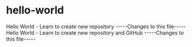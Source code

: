 # hello-world
Hello World - Learn to create new repository
-----Changes to this file-----
Hello World - Learn to create new repository and GitHub
-----Changes to this file-----
